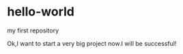 # hello-world

my first repository

Ok,I want to start a very big project now.I will be successful!
